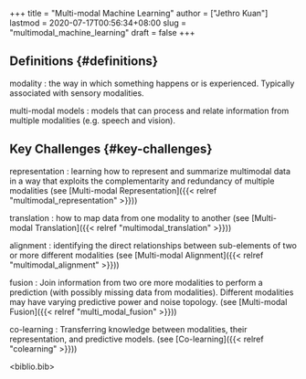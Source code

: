 +++
title = "Multi-modal Machine Learning"
author = ["Jethro Kuan"]
lastmod = 2020-07-17T00:56:34+08:00
slug = "multimodal_machine_learning"
draft = false
+++

## Definitions {#definitions}

modality
: the way in which something happens or is experienced.
Typically associated with sensory modalities.

multi-modal models
: models that can process and relate information
from multiple modalities (e.g. speech and vision).

## Key Challenges {#key-challenges}

representation
: learning how to represent and summarize multimodal
data in a way that exploits the complementarity and redundancy of
multiple modalities (see [Multi-modal Representation]({{< relref "multimodal_representation" >}}))

translation
: how to map data from one modality to another (see
[Multi-modal Translation]({{< relref "multimodal_translation" >}}))

alignment
: identifying the direct relationships between
sub-elements of two or more different modalities (see [Multi-modal
Alignment]({{< relref "multimodal_alignment" >}}))

fusion
: Join information from two ore more modalities to perform a
prediction (with possibly missing data from modalities). Different
modalities may have varying predictive power and noise topology.
(see [Multi-modal Fusion]({{< relref "multi_modal_fusion" >}}))

co-learning
: Transferring knowledge between modalities, their
representation, and predictive models. (see [Co-learning]({{< relref "colearning" >}}))

<biblio.bib>
